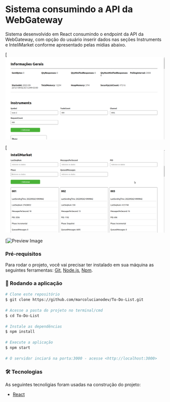 # Sistema consumindo a API da WebGateway

Sistema desenvolvido em React consumindo o endpoint da API da WebGateway, com opção do usuário inserir dados nas seções Instruments e InteliMarket conforme apresentado pelas mídias abaixo.

[![Preview Image](https://github.com/marcolucianodev/intelitrader/blob/webgateway/webgateway/public/tela1.png)

[![Preview Image](https://github.com/marcolucianodev/intelitrader/blob/webgateway/webgateway/public/tela2.png)

[![Preview Image](https://github.com/marcolucianodev/intelitrader/blob/webgateway/webgateway/public/mp4_apresentacao.gif)

### Pré-requisitos

Para rodar o projeto, você vai precisar ter instalado em sua máquina as seguintes ferramentas:
[Git](https://git-scm.com), [Node.js](https://nodejs.org/en/), [Npm](https://www.npmjs.com/).

### 🎲 Rodando a aplicação

```bash
# Clone este repositório
$ git clone https://github.com/marcolucianodev/To-Do-List.git

# Acesse a pasta do projeto no terminal/cmd
$ cd To-Do-List

# Instale as dependências
$ npm install

# Execute a aplicação
$ npm start

# O servidor inciará na porta:3000 - acesse <http://localhost:3000>
```

### 🛠 Tecnologias

As seguintes tecnoligias foram usadas na construção do projeto:

- [React](https://pt-br.reactjs.org/)
